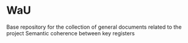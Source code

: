 # WaU
Base repository for the collection of general documents related to the project Semantic coherence between key registers
